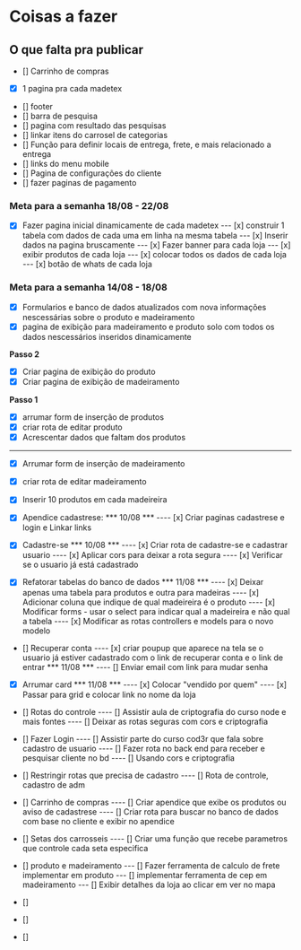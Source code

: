 # Coisas a fazer

## O que falta pra publicar 
- [] Carrinho de compras 
- [x] 1 pagina pra cada madetex
- [] footer
- [] barra de pesquisa
- [] pagina com resultado das pesquisas 
- [] linkar itens do carrosel de categorias 
- [] Função para definir locais de entrega, frete, e mais relacionado a entrega
- [] links do menu mobile
- [] Pagina de configurações do cliente
- [] fazer paginas de pagamento

### Meta para a semanha 18/08 - 22/08
- [x] Fazer pagina inicial dinamicamente de cada madetex
--- [x] construir 1 tabela com dados de cada uma em linha na mesma tabela
--- [x] Inserir dados na pagina bruscamente 
--- [x] Fazer banner para cada loja 
--- [x] exibir produtos de cada loja 
--- [x] colocar todos os dados de cada loja 
--- [x] botão de whats de cada loja 

 ### Meta para a semanha 14/08 - 18/08
- [x] Formularios e banco de dados atualizados com nova informações nescessárias sobre o produto e madeiramento
- [x] pagina de exibição para madeiramento e produto solo com todos os dados nescessários inseridos dinamicamente 

**Passo 2**
- [x] Criar pagina de exibição do produto 
- [x] Criar pagina de exibição de madeiramento

**Passo 1**
- [x] arrumar form de inserção de produtos 
- [x] criar rota  de editar produto
- [x] Acrescentar dados que faltam dos produtos 

----------------------------------------------------------------------------------

- [x] Arrumar form de inserção de madeiramento
- [x] criar rota de editar madeiramento
- [x] Inserir 10 produtos em cada madeireira 

- [x] Apendice cadastrese: *** 10/08 ***
---- [x] Criar paginas cadastrese e login e Linkar links

- [x] Cadastre-se *** 10/08 ***
---- [x] Criar rota de cadastre-se e cadastrar usuario 
---- [x] Aplicar cors para deixar a rota segura
---- [x] Verificar se o usuario já está cadastrado

- [x] Refatorar tabelas do banco de dados *** 11/08 ***
---- [x] Deixar apenas uma tabela para produtos e outra para madeiras
---- [x] Adicionar coluna que indique de qual madeireira é o produto
---- [x] Modificar forms - usar o select para indicar qual a madeireira e não qual a tabela 
---- [x] Modificar as rotas controllers e models para o novo modelo

- [] Recuperar conta
---- [x] criar poupup que aparece na tela se o usuario já estiver cadastrado com o link de recuperar conta e o link de entrar *** 11/08 ***
---- [] Enviar email com link para mudar senha 

- [x] Arrumar card *** 11/08 ***
---- [x] Colocar "vendido por quem"
---- [x] Passar para grid e colocar link no nome da loja 

- [] Rotas do controle
---- [] Assistir aula de criptografia do curso node e mais fontes
---- [] Deixar as rotas seguras com cors e criptografia

- [] Fazer Login
---- [] Assistir parte do curso cod3r que fala sobre cadastro de usuario
---- [] Fazer rota no back end para receber e pesquisar cliente no bd
---- [] Usando cors e criptografia

- [] Restringir rotas que precisa de cadastro
---- [] Rota de controle, cadastro de adm

- [] Carrinho de compras
---- [] Criar apendice que exibe os produtos ou aviso de cadastrese
---- [] Criar rota para buscar no banco de dados com base no cliente e exibir no apendice

- [] Setas dos carrosseis 
---- [] Criar uma função que recebe parametros que controle cada seta especifica 

- [] produto e madeiramento
--- [] Fazer ferramenta de calculo de frete implementar em produto
--- [] implementar ferramenta de cep em madeiramento
--- [] Exibir detalhes da loja ao clicar em ver no mapa


- [] 
- [] 
- [] 